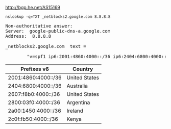 http://bgp.he.net/AS15169

`nslookup -q=TXT _netblocks2.google.com 8.8.8.8`

<pre>Non-authoritative answer:
Server:  google-public-dns-a.google.com
Address:  8.8.8.8

_netblocks2.google.com  text =

        "v=spf1 ip6:2001:4860:4000::/36 ip6:2404:6800:4000::/36 ip6:2607:f8b0:4000::/36 ip6:2800:3f0:4000::/36 ip6:2a00:1450:4000::/36 ip6:2c0f:fb50:4000::/36 ~all"
</pre>


| Prefixes v6         | Country       |
| ------------------- | ------------- |
| 2001:4860:4000::/36 | United States |
| 2404:6800:4000::/36 | Australia     |
| 2607:f8b0:4000::/36 | United States |
| 2800:03f0:4000::/36 | Argentina     |
| 2a00:1450:4000::/36 | Ireland       |
| 2c0f:fb50:4000::/36 | Kenya         |
